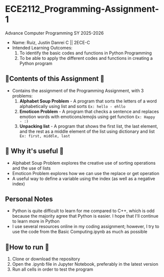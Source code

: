 # ECE2112_Programming-Assignment-1
Advance Computer Programming SY 2025-2026
- Name: Ruiz, Justin Danrei C || 2ECE-C
- Intended Learning Outcomes:
  1. To identify the basic codes and functions in Python Programming
  2. To be able to apply the different codes and functions in creating a Python program
## 📝Contents of this Assignment 📝
- Contains the assignment of the Programming Assignment, with 3 problems:
   1. **Alphabet Soup Problem** - A program that sorts the letters of a word alphabetically using list and sorts
      ``Ex: hello - ehllo``
   2. **Emoticon Problem** - A program that checks a sentence and replaces emotion words with emoticons/emojis using get function
      ``Ex: Happy - :)``
   3. **Unpacking list** - A program that shows the first list, the last element, and the rest as a middle element of the list using dictionary and list
      `` Ex: first, middle, last``
## 💭 Why it's useful 💭
- Alphabet Soup Problem explores the creative use of sorting operations and the use of lists
- Emoticon Problem explores how we can use the replace or get operation
- A useful way to define a variable using the index (as well as a negative index)
## Personal Notes
- Python is quite difficult to learn for me compared to C++, which is odd because the majority agree that Python is easier. I hope that I'll continue to learn more in Python
- I use several resources online in my coding assignment; however, I try to use the code from the Basic Computing.ipynb as much as possible
## 📁How to run 📁
1. Clone or download the repository
2. Open the .ipynb file in Jupyter Notebook, preferably in the latest version
3. Run all cells in order to test the program

